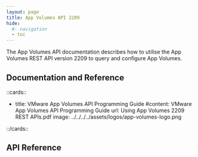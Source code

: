 ```yaml
---
layout: page
title: App Volumes API 2209
hide:
  #- navigation
  - toc
---
```


The App Volumes API documentation describes how to utilise the App Volumes REST API version 2209 to query and configure App Volumes.

## Documentation and Reference

::cards::

- title: VMware App Volumes API Programming Guide
  #content: VMware App Volumes API Programming Guide
  url: Using App Volumes 2209 REST APIs.pdf
  image: ../../../../assets/logos/app-volumes-logo.png

::/cards::

## API Reference

<swagger-ui src="swagger.json"/>
